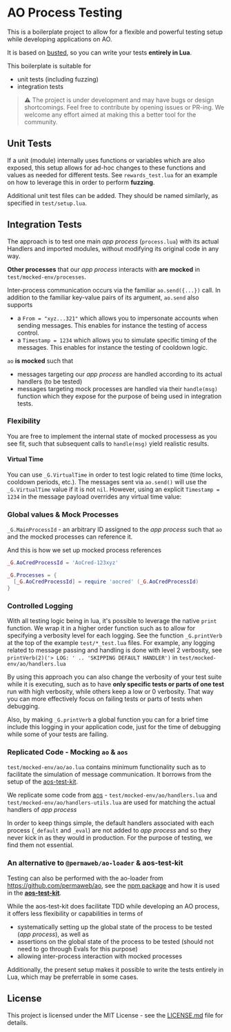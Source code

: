 # AO Process Testing

This is a boilerplate project to allow for a flexible and powerful testing setup while developing applications on AO.

It is based on [busted](https://luarocks.org/modules/lunarmodules/busted), so you can write your tests **entirely in Lua**.

This boilerplate is suitable for
- unit tests (including fuzzing) 
- integration tests

> ⚠️ The project is under development and may have bugs or design shortcomings. Feel free to contribute by opening issues or PR-ing. We welcome any effort aimed at making this a better tool for the community.

## Unit Tests

If a unit (module) internally uses functions or variables which are also exposed, this setup allows for ad-hoc changes to these functions and values as needed for different tests. See `rewards_test.lua` for an example on how to leverage this in order to perform **fuzzing**.

Additional unit test files can be added. They should be named similarly, as specified in `test/setup.lua`.

## Integration Tests

The approach is to test one main *app process* (`process.lua`) with its actual Handlers and imported modules, without modifying its original code in any way.

**Other processes** that our *app process* interacts with **are mocked** in `test/mocked-env/processes`.

Inter-process communication occurs via the familiar `ao.send({...})` call.
In addition to the familiar key-value pairs of its argument, `ao.send` also supports 
- a `From = "xyz...321"` which allows you to impersonate accounts when sending messages. This enables for instance the testing of access control.
- a `Timestamp = 1234` which allows you to simulate specific timing of the messages. This enables for instance the testing of cooldown logic.

`ao` **is mocked** such that
- messages targeting our *app process* are handled according to its actual handlers (to be tested)
- messages targeting mock processes are handled via their `handle(msg)` function which they expose for the purpose of being used in integration tests.

### Flexibility 

You are free to implement the internal state of mocked processess as you see fit, such that subsequent calls to `handle(msg)` yield realistic results.

#### Virtual Time

You can use `_G.VirtualTime` in order to test logic related to time (time locks, cooldown periods, etc.). The messages sent via `ao.send()` will use the `_G.VirtualTime` value if it is not `nil`. However, using an explicit `Timestamp = 1234` in the message payload overrides any virtual time value:


### Global values & Mock Processes

`_G.MainProcessId` - an arbitrary ID assigned to the *app process* such that `ao` and the mocked processes can reference it.

And this is how we set up mocked process references

```lua
_G.AoCredProcessId = 'AoCred-123xyz'

_G.Processes = {
  [_G.AoCredProcessId] = require 'aocred' (_G.AoCredProcessId)
}
```

### Controlled Logging

With all testing logic being in lua, it's possible to leverage the native `print` function. 
We wrap it in a higher order function such as to allow for specifying a verbosity level for each logging. See the function `_G.printVerb` at the top of the example `test/*_test.lua` files.
For example, any logging related to message passing and handling is done with level 2 verbosity, see `printVerb(2)('> LOG: ' .. 'SKIPPING DEFAULT HANDLER')` in `test/mocked-env/ao/handlers.lua`

By using this approach you can also change the verbosity of your test suite while it is executing, such as to have **only specific tests or parts of one test** run with high verbosity, while others keep a low or 0 verbosity. That way you can more effectively focus on failing tests or parts of tests when debugging.

Also, by making `_G.printVerb` a global function you can for a brief time include this logging in your application code, just for the time of debugging while some of your tests are failing.

### Replicated Code - Mocking `ao` & `aos`

`test/mocked-env/ao/ao.lua` contains minimum functionality such as to facilitate the simulation of message communication. It borrows from the setup of the [aos-test-kit](https://github.com/permaweb/aos-test-kit).

We replicate some code from [aos](https://github.com/permaweb/aos.git) - `test/mocked-env/ao/handlers.lua` and `test/mocked-env/ao/handlers-utils.lua` are used for matching the actual handlers of *app process*

In order to keep things simple, the default handlers associated with each process (`_default` and `_eval`) are not added to *app process* and so they never kick in as they would in production.
For the purpose of testing, we find them not essential.

### An alternative to `@permaweb/ao-loader` & aos-test-kit

Testing can also be performed with the ao-loader from https://github.com/permaweb/ao, see the [npm package](https://www.npmjs.com/package/@permaweb/ao-loader?activeTab=readme) and how it is used in the [**aos-test-kit**](https://github.com/permaweb/aos-test-kit).

While the aos-test-kit does facilitate TDD while developing an AO process, it offers less flexibility or capabilities in terms of 
- systematically setting up the global state of the process to be tested (*app process*), as well as 
- assertions on the global state of the process to be tested (should not need to go through Evals for this purpose)
- allowing inter-process interaction with mocked processes

Additionally, the present setup makes it possible to write the tests entirely in Lua, which may be preferrable in some cases.


## License

This project is licensed under the MIT License - see the [LICENSE.md](LICENSE.md) file for details.
